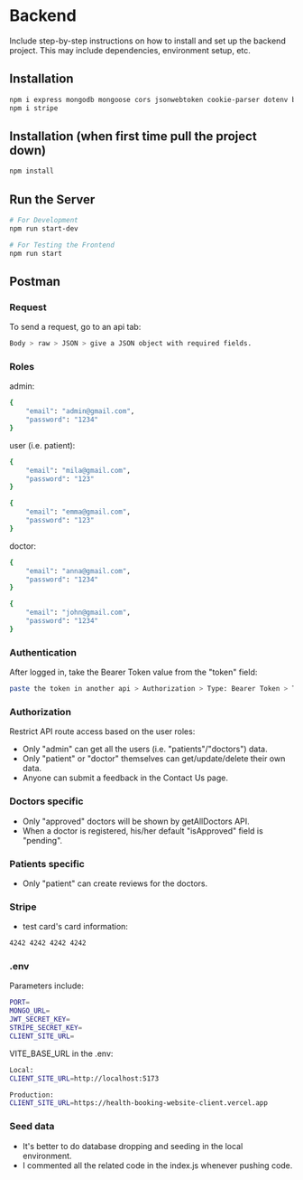 # Backend

Include step-by-step instructions on how to install and set up the backend project. This may include dependencies, environment setup, etc.

## Installation

```bash
npm i express mongodb mongoose cors jsonwebtoken cookie-parser dotenv bcryptjs nodemon
npm i stripe
```

## Installation (when first time pull the project down)

```bash
npm install
```

## Run the Server

```bash
# For Development
npm run start-dev

# For Testing the Frontend
npm run start
```

## Postman

### Request
To send a request, go to an api tab:
```bash
Body > raw > JSON > give a JSON object with required fields.
```

### Roles
admin:
```bash
{
    "email": "admin@gmail.com",
    "password": "1234"
}
```

user (i.e. patient):
```bash
{
    "email": "mila@gmail.com",
    "password": "123"
}

{
    "email": "emma@gmail.com",
    "password": "123"
}
```

doctor:
```bash
{
    "email": "anna@gmail.com",
    "password": "1234"
}

{
    "email": "john@gmail.com",
    "password": "1234"
}
```

### Authentication
After logged in, take the Bearer Token value from the "token" field:
```bash
paste the token in another api > Authorization > Type: Bearer Token > Token field.
```

### Authorization
Restrict API route access based on the user roles:
- Only "admin" can get all the users (i.e. "patients"/"doctors") data.
- Only "patient" or "doctor" themselves can get/update/delete their own data.
- Anyone can submit a feedback in the Contact Us page.


### Doctors specific
- Only "approved" doctors will be shown by getAllDoctors API.
- When a doctor is registered, his/her default "isApproved" field is "pending".


### Patients specific
- Only "patient" can create reviews for the doctors.


### Stripe
- test card's card information:
```bash
4242 4242 4242 4242
```

### .env

Parameters include:
```bash
PORT=
MONGO_URL=
JWT_SECRET_KEY=
STRIPE_SECRET_KEY=
CLIENT_SITE_URL=
```

VITE_BASE_URL in the .env:
```bash
Local:
CLIENT_SITE_URL=http://localhost:5173

Production: 
CLIENT_SITE_URL=https://health-booking-website-client.vercel.app
```

### Seed data

- It's better to do database dropping and seeding in the local environment.
- I commented all the related code in the index.js whenever pushing code.